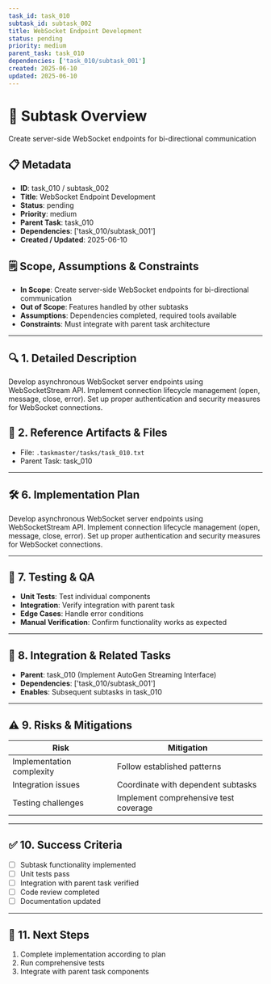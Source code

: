 ```yaml
---
task_id: task_010
subtask_id: subtask_002
title: WebSocket Endpoint Development
status: pending
priority: medium
parent_task: task_010
dependencies: ['task_010/subtask_001']
created: 2025-06-10
updated: 2025-06-10
---
```


# 🎯 Subtask Overview
Create server-side WebSocket endpoints for bi-directional communication

## 📋 Metadata
- **ID**: task_010 / subtask_002
- **Title**: WebSocket Endpoint Development
- **Status**: pending
- **Priority**: medium
- **Parent Task**: task_010
- **Dependencies**: ['task_010/subtask_001']
- **Created / Updated**: 2025-06-10

## 🗒️ Scope, Assumptions & Constraints
- **In Scope**: Create server-side WebSocket endpoints for bi-directional communication
- **Out of Scope**: Features handled by other subtasks
- **Assumptions**: Dependencies completed, required tools available
- **Constraints**: Must integrate with parent task architecture

---

## 🔍 1. Detailed Description
Develop asynchronous WebSocket server endpoints using WebSocketStream API. Implement connection lifecycle management (open, message, close, error). Set up proper authentication and security measures for WebSocket connections.

## 📁 2. Reference Artifacts & Files
- File: `.taskmaster/tasks/task_010.txt`
- Parent Task: task_010

---

## 🛠️ 6. Implementation Plan
Develop asynchronous WebSocket server endpoints using WebSocketStream API. Implement connection lifecycle management (open, message, close, error). Set up proper authentication and security measures for WebSocket connections.

---

## 🧪 7. Testing & QA
- **Unit Tests**: Test individual components
- **Integration**: Verify integration with parent task
- **Edge Cases**: Handle error conditions
- **Manual Verification**: Confirm functionality works as expected

---

## 🔗 8. Integration & Related Tasks
- **Parent**: task_010 (Implement AutoGen Streaming Interface)
- **Dependencies**: ['task_010/subtask_001']
- **Enables**: Subsequent subtasks in task_010

---

## ⚠️ 9. Risks & Mitigations
| Risk | Mitigation |
|------|------------|
| Implementation complexity | Follow established patterns |
| Integration issues | Coordinate with dependent subtasks |
| Testing challenges | Implement comprehensive test coverage |

---

## ✅ 10. Success Criteria
- [ ] Subtask functionality implemented
- [ ] Unit tests pass
- [ ] Integration with parent task verified
- [ ] Code review completed
- [ ] Documentation updated

---

## 🚀 11. Next Steps
1. Complete implementation according to plan
2. Run comprehensive tests
3. Integrate with parent task components
